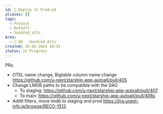 ```yaml
---
id: 🎯 Deploy to Prod.md
aliases: []
tags:
  - Project
  - Autoalt
  - hundred_alts
Area:
  - 🕎 00 - Hundred Alts
created: 16-02-2024 10:51
status: In Progress
---
```

PRs
* OTEL name change, Bigtable column name change https://github.com/u-next/starship-app-autoalt/pull/405
* Change LMDB paths to be compatible with the DAG
	* To staging: https://github.com/u-next/starship-app-autoalt/pull/407
	* To main: https://github.com/u-next/starship-app-autoalt/pull/408s
* Addtl filters, move lmdb to staging and prod https://jira.unext-info.jp/browse/RECO-1513